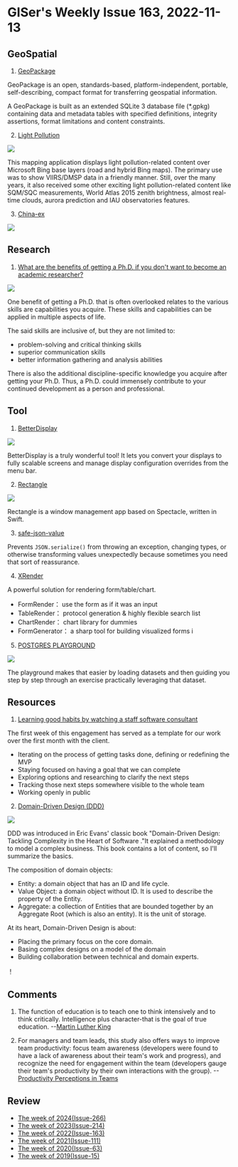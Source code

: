 # GISer's Weekly Issue 163, 2022-11-13

## GeoSpatial

1. [GeoPackage](https://www.geopackage.org/)

GeoPackage is an open, standards-based, platform-independent, portable, self-describing, compact format for transferring geospatial information.

A GeoPackage is built as an extended SQLite 3 database file (\*.gpkg) containing data and metadata tables with specified definitions, integrity assertions, format limitations and content constraints.

2. [Light Pollution](https://www.lightpollutionmap.info/)

![](https://imgs.zhubai.love/22d96568929d417e9f22b3d1e64b3220.png)

This mapping application displays light pollution-related content over Microsoft Bing base layers (road and hybrid Bing maps). The primary use was to show VIIRS/DMSP data in a friendly manner. Still, over the many years, it also received some other exciting light pollution-related content like SQM/SQC measurements, World Atlas 2015 zenith brightness, almost real-time clouds, aurora prediction and IAU observatories features.

3. [China-ex](https://github.com/itorr/china-ex)

![](https://github.com/itorr/china-ex/raw/main/cover.png)

## Research

1. [What are the benefits of getting a Ph.D. if you don't want to become an academic researcher?](https://qr.ae/pvjGUv)

![](https://qph.cf2.quoracdn.net/main-qimg-855f1887761f2cc5ca61ea8be7cd3645-pjlq)

One benefit of getting a Ph.D. that is often overlooked relates to the various skills are capabilities you acquire. These skills and capabilities can be applied in multiple aspects of life.

The said skills are inclusive of, but they are not limited to:

- problem-solving and critical thinking skills
- superior communication skills
- better information gathering and analysis abilities

There is also the additional discipline-specific knowledge you acquire after getting your Ph.D. Thus, a Ph.D. could immensely contribute to your continued development as a person and professional.

## Tool

1. [BetterDisplay](https://github.com/waydabber/BetterDisplay)

![](https://user-images.githubusercontent.com/37590873/196436511-fd96e089-aeff-42b0-a2e0-2e17f6c3cf73.png)

BetterDisplay is a truly wonderful tool! It lets you convert your displays to fully scalable screens and manage display configuration overrides from the menu bar.

2. [Rectangle](https://github.com/rxhanson/Rectangle)

![](https://user-images.githubusercontent.com/13651296/183785536-a67a2e2a-7c55-4c19-9bf8-482e734b1632.png)

Rectangle is a window management app based on Spectacle, written in Swift.

3. [safe-json-value](https://github.com/ehmicky/safe-json-value)

Prevents `JSON.serialize()` from throwing an exception, changing types, or otherwise transforming values unexpectedly because sometimes you need that sort of reassurance.

4. [XRender](https://github.com/alibaba/x-render)

A powerful solution for rendering form/table/chart.

- FormRender： use the form as if it was an input
- TableRender： protocol generation & highly flexible search list
- ChartRender： chart library for dummies
- FormGenerator： a sharp tool for building visualized forms i

5. [POSTGRES PLAYGROUND](https://www.crunchydata.com/developers/tutorials)

![](https://cdn.beekka.com/blogimg/asset/202208/bg2022081802.webp)

The playground makes that easier by loading datasets and then guiding you step by step through an exercise practically leveraging that dataset.

## Resources

1. [Learning good habits by watching a staff software consultant](https://blog.testdouble.com/posts/2022-11-09-what-i-learned-watching-a-staff-consultant/)

The first week of this engagement has served as a template for our work over the first month with the client.

- Iterating on the process of getting tasks done, defining or redefining the MVP
- Staying focused on having a goal that we can complete
- Exploring options and researching to clarify the next steps
- Tracking those next steps somewhere visible to the whole team
- Working openly in public

2. [Domain-Driven Design (DDD)](https://blog.bytebytego.com/p/ep32-how-does-grpc-work)

![](https://substackcdn.com/image/fetch/w_1456,c_limit,f_webp,q_auto:good,fl_progressive:steep/https%3A%2F%2Fbucketeer-e05bbc84-baa3-437e-9518-adb32be77984.s3.amazonaws.com%2Fpublic%2Fimages%2F4138b20e-ac72-40a7-a753-cfb1916be3c0_1336x1012.jpeg)

DDD was introduced in Eric Evans' classic book "Domain-Driven Design: Tackling Complexity in the Heart of Software ."It explained a methodology to model a complex business. This book contains a lot of content, so I'll summarize the basics.

The composition of domain objects:

- Entity: a domain object that has an ID and life cycle.
- Value Object: a domain object without ID. It is used to describe the property of the Entity.
- Aggregate: a collection of Entities that are bounded together by an Aggregate Root (which is also an entity). It is the unit of storage.

At its heart, Domain-Driven Design is about:

- Placing the primary focus on the core domain.
- Basing complex designs on a model of the domain
- Building collaboration between technical and domain experts.

！[](https://substackcdn.com/image/fetch/w_1272,c_limit,f_webp,q_auto:good,fl_progressive:steep/https%3A%2F%2Fsubstack-post-media.s3.amazonaws.com%2Fpublic%2Fimages%2F813befc8-72c0-45fc-9568-b9bc5ca9a69d_2250x2840.png)

## Comments

1. The function of education is to teach one to think intensively and to think critically. Intelligence plus character-that is the goal of true education.
   --[Martin Luther King](https://qr.ae/pvjGUv)

2. For managers and team leads, this study also offers ways to improve team productivity: focus team awareness (developers were found to have a lack of awareness about their team's work and progress), and recognize the need for engagement within the team (developers gauge their team's productivity by their own interactions with the group).
   --[Productivity Perceptions in Teams](https://abinoda.substack.com/p/team-productivity)

## Review

- [The week of 2024(Issue-266)](../2024/issue-266.md)
- [The week of 2023(Issue-214)](../2023/issue-214.md)
- [The week of 2022(Issue-163)](../2022/issue-163.md)
- [The week of 2021(Issue-111)](../2021/issue-111.md)
- [The week of 2020(Issue-63)](../2020/issue-63.md)
- [The week of 2019(Issue-15)](../2019/issue-15.md)
